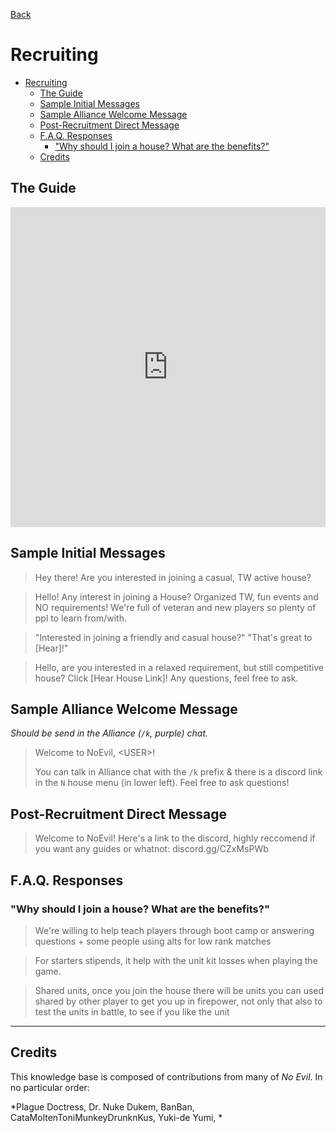 [Back](./index.md)

# Recruiting

- [Recruiting](#recruiting)
  - [The Guide](#the-guide)
  - [Sample Initial Messages](#sample-initial-messages)
  - [Sample Alliance Welcome Message](#sample-alliance-welcome-message)
  - [Post-Recruitment Direct Message](#post-recruitment-direct-message)
  - [F.A.Q. Responses](#faq-responses)
    - ["Why should I join a house? What are the benefits?"](#why-should-i-join-a-house-what-are-the-benefits)
  - [Credits](#credits)

## The Guide

<iframe width="100%" height="512" src="https://www.youtube.com/embed/PtbNIZ5cvbQ?si=Welx__omHpZ41x4K" title="YouTube video player" frameborder="0" allow="accelerometer; autoplay; clipboard-write; encrypted-media; gyroscope; picture-in-picture; web-share" referrerpolicy="strict-origin-when-cross-origin" allowful--lscreen></iframe>

## Sample Initial Messages

> Hey there! Are you interested in joining a casual, TW active house?

> Hello! Any interest in joining a House? Organized TW, fun events and NO requirements! We're full of veteran and new players so plenty of ppl to learn from/with.

> "Interested in joining a friendly and casual house?" "That's great to [Hear]!"

> Hello, are you interested in a relaxed requirement, but still competitive house? Click [Hear House Link]! Any questions, feel free to ask.

## Sample Alliance Welcome Message
*Should be send in the Alliance (`/k`, purple) chat.*

> Welcome to NoEvil, \<USER>!
> 
> You can talk in Alliance chat with the `/k` prefix & there is a discord link in the `N` house menu (in lower left). Feel free to ask questions!

## Post-Recruitment Direct Message
> Welcome to NoEvil! Here's a link to the discord, highly reccomend if you want any guides or whatnot: discord.gg/CZxMsPWb

## F.A.Q. Responses

### "Why should I join a house? What are the benefits?"

> We're willing to help teach players through boot camp or answering questions + some people using alts for low rank matches

> For starters stipends, it help with the unit kit losses when playing the game.

> Shared units, once you join the house there will be units you can used shared by other player to get you up in firepower, not only that also to test the units in battle, to see if you like the unit

---

## Credits
This knowledge base is composed of contributions from many of *No Evil*. In no particular order:

*Plague Doctress, Dr. Nuke Dukem, BanBan, CataMoltenToniMunkeyDrunknKus, Yuki-de Yumi, *
